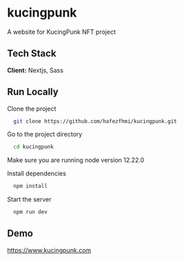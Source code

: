 # kucingpunk

A website for KucingPunk NFT project

## Tech Stack

**Client:** Nextjs, Sass

## Run Locally

Clone the project

```bash
  git clone https://github.com/hafezfhmi/kucingpunk.git
```

Go to the project directory

```bash
  cd kucingpunk
```

Make sure you are running node version 12.22.0

Install dependencies

```bash
  npm install
```

Start the server

```bash
  npm run dev
```

## Demo

https://www.kucingpunk.com
